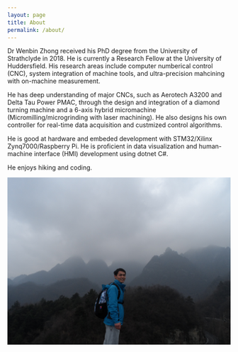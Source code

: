 ```yaml
---
layout: page
title: About
permalink: /about/
---
```

Dr Wenbin Zhong received his PhD degree from the University of Strathclyde in 2018. He is currently a Research Fellow at the University of Huddersfield. His research areas include computer numberical control (CNC), system integration of machine tools, and ultra-precision mahcining with on-machine measurement.

He has deep understanding of major CNCs, such as Aerotech A3200 and Delta Tau Power PMAC, through the design and integration of a diamond turning machine and a 6-axis hybrid micromachine (Micromilling/microgrinding with laser machining). He also designs his own controller for real-time data acquisition and custmized control algorithms.

He is good at hardware and embeded development with STM32/Xilinx Zynq7000/Raspberry Pi. He is proficient in data visualization and human-machine interface (HMI) development using dotnet C#.

He enjoys hiking and coding.

![Wenbin says hello!](/assets/images/self.png)
